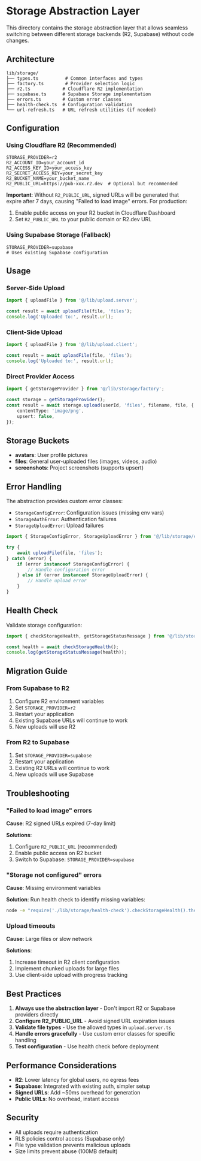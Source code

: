 # Storage Abstraction Layer

This directory contains the storage abstraction layer that allows seamless switching between different storage backends (R2, Supabase) without code changes.

## Architecture

```
lib/storage/
├── types.ts          # Common interfaces and types
├── factory.ts        # Provider selection logic
├── r2.ts            # Cloudflare R2 implementation
├── supabase.ts      # Supabase Storage implementation
├── errors.ts        # Custom error classes
├── health-check.ts  # Configuration validation
└── url-refresh.ts   # URL refresh utilities (if needed)
```

## Configuration

### Using Cloudflare R2 (Recommended)

```env
STORAGE_PROVIDER=r2
R2_ACCOUNT_ID=your_account_id
R2_ACCESS_KEY_ID=your_access_key
R2_SECRET_ACCESS_KEY=your_secret_key
R2_BUCKET_NAME=your_bucket_name
R2_PUBLIC_URL=https://pub-xxx.r2.dev  # Optional but recommended
```

**Important**: Without `R2_PUBLIC_URL`, signed URLs will be generated that expire after 7 days, causing "Failed to load image" errors. For production:
1. Enable public access on your R2 bucket in Cloudflare Dashboard
2. Set `R2_PUBLIC_URL` to your public domain or R2.dev URL

### Using Supabase Storage (Fallback)

```env
STORAGE_PROVIDER=supabase
# Uses existing Supabase configuration
```

## Usage

### Server-Side Upload

```typescript
import { uploadFile } from '@/lib/upload.server';

const result = await uploadFile(file, 'files');
console.log('Uploaded to:', result.url);
```

### Client-Side Upload

```typescript
import { uploadFile } from '@/lib/upload.client';

const result = await uploadFile(file, 'files');
console.log('Uploaded to:', result.url);
```

### Direct Provider Access

```typescript
import { getStorageProvider } from '@/lib/storage/factory';

const storage = getStorageProvider();
const result = await storage.upload(userId, 'files', filename, file, {
    contentType: 'image/png',
    upsert: false,
});
```

## Storage Buckets

- **avatars**: User profile pictures
- **files**: General user-uploaded files (images, videos, audio)
- **screenshots**: Project screenshots (supports upsert)

## Error Handling

The abstraction provides custom error classes:

- `StorageConfigError`: Configuration issues (missing env vars)
- `StorageAuthError`: Authentication failures
- `StorageUploadError`: Upload failures

```typescript
import { StorageConfigError, StorageUploadError } from '@/lib/storage/errors';

try {
    await uploadFile(file, 'files');
} catch (error) {
    if (error instanceof StorageConfigError) {
        // Handle configuration error
    } else if (error instanceof StorageUploadError) {
        // Handle upload error
    }
}
```

## Health Check

Validate storage configuration:

```typescript
import { checkStorageHealth, getStorageStatusMessage } from '@/lib/storage/health-check';

const health = await checkStorageHealth();
console.log(getStorageStatusMessage(health));
```

## Migration Guide

### From Supabase to R2

1. Configure R2 environment variables
2. Set `STORAGE_PROVIDER=r2`
3. Restart your application
4. Existing Supabase URLs will continue to work
5. New uploads will use R2

### From R2 to Supabase

1. Set `STORAGE_PROVIDER=supabase`
2. Restart your application
3. Existing R2 URLs will continue to work
4. New uploads will use Supabase

## Troubleshooting

### "Failed to load image" errors

**Cause**: R2 signed URLs expired (7-day limit)

**Solutions**:
1. Configure `R2_PUBLIC_URL` (recommended)
2. Enable public access on R2 bucket
3. Switch to Supabase: `STORAGE_PROVIDER=supabase`

### "Storage not configured" errors

**Cause**: Missing environment variables

**Solution**: Run health check to identify missing variables:
```bash
node -e "require('./lib/storage/health-check').checkStorageHealth().then(console.log)"
```

### Upload timeouts

**Cause**: Large files or slow network

**Solutions**:
1. Increase timeout in R2 client configuration
2. Implement chunked uploads for large files
3. Use client-side upload with progress tracking

## Best Practices

1. **Always use the abstraction layer** - Don't import R2 or Supabase providers directly
2. **Configure R2_PUBLIC_URL** - Avoid signed URL expiration issues
3. **Validate file types** - Use the allowed types in `upload.server.ts`
4. **Handle errors gracefully** - Use custom error classes for specific handling
5. **Test configuration** - Use health check before deployment

## Performance Considerations

- **R2**: Lower latency for global users, no egress fees
- **Supabase**: Integrated with existing auth, simpler setup
- **Signed URLs**: Add ~50ms overhead for generation
- **Public URLs**: No overhead, instant access

## Security

- All uploads require authentication
- RLS policies control access (Supabase only)
- File type validation prevents malicious uploads
- Size limits prevent abuse (100MB default)
